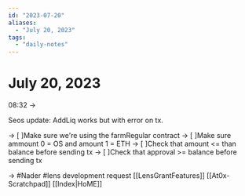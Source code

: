 ```yaml
---
id: "2023-07-20"
aliases:
  - "July 20, 2023"
tags:
  - "daily-notes"
---
```


# July 20, 2023

08:32 ->

Seos update: AddLiq works but with error on tx.

-> [ ]Make sure we're using the farmRegular contract
-> [ ]Make sure ammount 0 = OS and amount 1 = ETH
-> [ ]Check that amount <= than balance before sending tx
-> [ ]Check that approval >= balance before sending tx

-> #Nader #lens development request [[LensGrantFeatures]]
[[At0x-Scratchpad]]
[[Index|HoME]]
